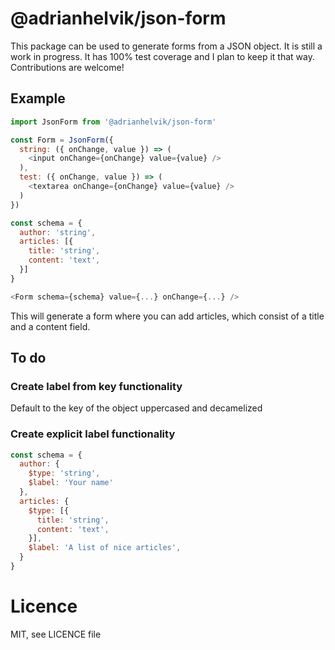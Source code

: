 # @adrianhelvik/json-form
This package can be used to generate forms from a JSON object.
It is still a work in progress. It has 100% test coverage and
I plan to keep it that way. Contributions are welcome!

## Example

```javascript
import JsonForm from '@adrianhelvik/json-form'

const Form = JsonForm({
  string: ({ onChange, value }) => (
    <input onChange={onChange} value={value} />
  ),
  test: ({ onChange, value }) => (
    <textarea onChange={onChange} value={value} />
  )
})

const schema = {
  author: 'string',
  articles: [{
    title: 'string',
    content: 'text',
  }]
}

<Form schema={schema} value={...} onChange={...} />
```

This will generate a form where you can add articles,
which consist of a title and a content field.

## To do

### Create label from key functionality
Default to the key of the object uppercased and decamelized

### Create explicit label functionality
```javascript
const schema = {
  author: {
    $type: 'string',
    $label: 'Your name'
  },
  articles: {
    $type: [{
      title: 'string',
      content: 'text',
    }],
    $label: 'A list of nice articles',
  }
}
```

# Licence
MIT, see LICENCE file
